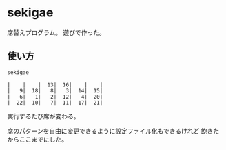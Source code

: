 # sekigae

席替えプログラム。
遊びで作った。

## 使い方

```bash
sekigae
```

    |    |    |  13|  16|    |    |
    |   9|  18|   8|   3|  14|  15|
    |   6|   1|   2|  12|   4|  20|
    |  22|  10|   7|  11|  17|  21|

実行するたび席が変わる。

席のパターンを自由に変更できるように設定ファイル化もできるけれど
飽きたからここまでにした。
